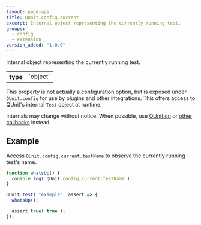 ```yaml
---
layout: page-api
title: QUnit.config.current
excerpt: Internal object representing the currently running test.
groups:
  - config
  - extension
version_added: "1.0.0"
---
```


Internal object representing the currently running test.

<table>
<tr>
  <th>type</th>
  <td markdown="span">`object`</td>
</tr>
</table>

This property is not actually a configuration option, but is exposed under `QUnit.config` for use by plugins and other integrations. This offers access to QUnit's internal `Test` object at runtime.

Internals may change without notice. When possible, use [QUnit.on](../callbacks/QUnit.on.md) or [other callbacks](../callbacks/index.md) instead.

## Example

Access `QUnit.config.current.testName` to observe the currently running test's name.

```js
function whatsUp() {
  console.log( QUnit.config.current.testName );
}

QUnit.test( "example", assert => {
  whatsUp();

  assert.true( true );
});
```
